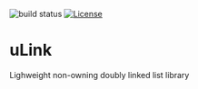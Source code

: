 ![build status](https://github.com/ThomasAUB/ulink/actions/workflows/build.yml/badge.svg) [![License](https://img.shields.io/github/license/ThomasAUB/uLink.svg)](LICENSE)

# uLink

Lighweight non-owning doubly linked list library
